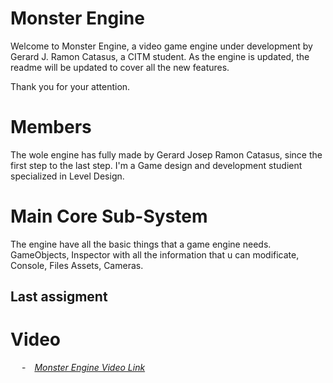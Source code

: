 # Monster Engine

Welcome to Monster Engine, a video game engine under development by Gerard J. Ramon Catasus, a CITM student.
As the engine is updated, the readme will be updated to cover all the new features.

Thank you for your attention.


# Members

The wole engine has fully made by Gerard Josep Ramon Catasus, since the first step to the last step. 
I'm a Game design and development studient specialized in Level Design.  

# Main Core Sub-System

The engine have all the basic things that a game engine needs.
GameObjects, Inspector with all the information that u can modificate, Console, Files Assets, Cameras.

## Last assigment


# Video
&emsp; -&emsp;*[Monster Engine Video Link](https://youtu.be/H7VTYdYVAKU)*
